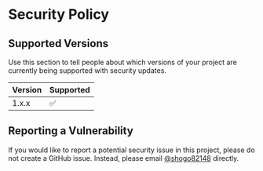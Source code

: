 # Security Policy

## Supported Versions

Use this section to tell people about which versions of your project are
currently being supported with security updates.

| Version | Supported          |
| ------- | ------------------ |
| 1.x.x   | :white_check_mark: |

## Reporting a Vulnerability

If you would like to report a potential security issue in this project,
please do not create a GitHub issue. Instead, please email [@shogo82148](mailto:shogo82148@gmail.com) directly.
